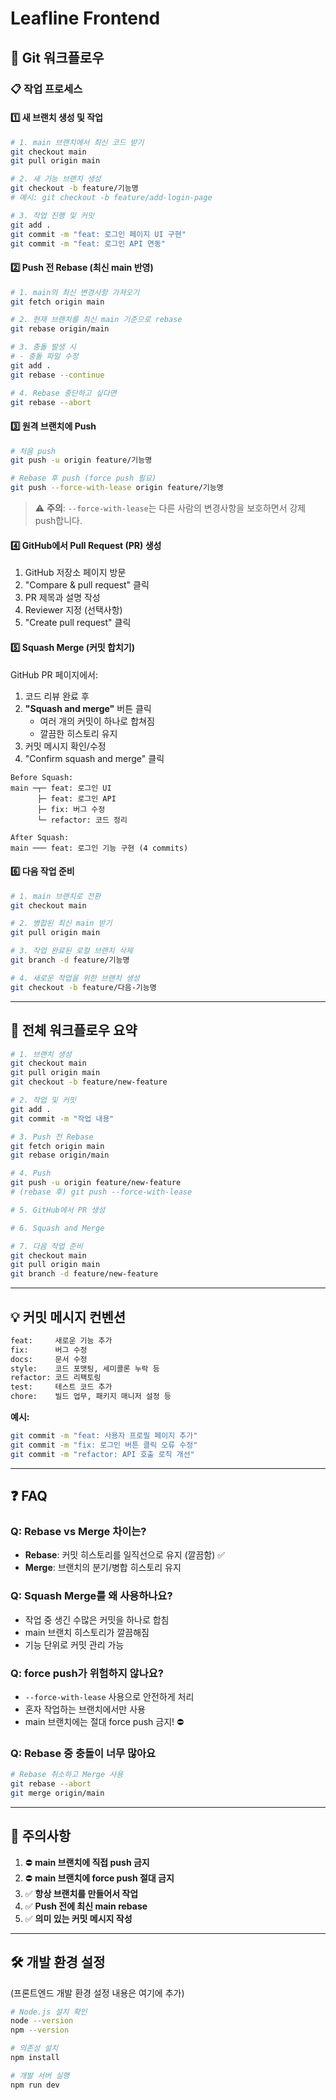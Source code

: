 # Leafline Frontend

## 🌿 Git 워크플로우

### 📋 작업 프로세스    



#### 1️⃣ 새 브랜치 생성 및 작업

```bash
# 1. main 브랜치에서 최신 코드 받기
git checkout main
git pull origin main

# 2. 새 기능 브랜치 생성
git checkout -b feature/기능명
# 예시: git checkout -b feature/add-login-page

# 3. 작업 진행 및 커밋
git add .
git commit -m "feat: 로그인 페이지 UI 구현"
git commit -m "feat: 로그인 API 연동"
```

#### 2️⃣ Push 전 Rebase (최신 main 반영)

```bash
# 1. main의 최신 변경사항 가져오기
git fetch origin main

# 2. 현재 브랜치를 최신 main 기준으로 rebase
git rebase origin/main

# 3. 충돌 발생 시
# - 충돌 파일 수정
git add .
git rebase --continue

# 4. Rebase 중단하고 싶다면
git rebase --abort
```

#### 3️⃣ 원격 브랜치에 Push

```bash
# 처음 push
git push -u origin feature/기능명

# Rebase 후 push (force push 필요)
git push --force-with-lease origin feature/기능명
```

> ⚠️ **주의**: `--force-with-lease`는 다른 사람의 변경사항을 보호하면서 강제 push합니다.

#### 4️⃣ GitHub에서 Pull Request (PR) 생성

1. GitHub 저장소 페이지 방문
2. "Compare & pull request" 클릭
3. PR 제목과 설명 작성
4. Reviewer 지정 (선택사항)
5. "Create pull request" 클릭

#### 5️⃣ Squash Merge (커밋 합치기)

GitHub PR 페이지에서:

1. 코드 리뷰 완료 후
2. **"Squash and merge"** 버튼 클릭
   - 여러 개의 커밋이 하나로 합쳐짐
   - 깔끔한 히스토리 유지
3. 커밋 메시지 확인/수정
4. "Confirm squash and merge" 클릭

```
Before Squash:
main ─┬─ feat: 로그인 UI
      ├─ feat: 로그인 API
      ├─ fix: 버그 수정
      └─ refactor: 코드 정리

After Squash:
main ─── feat: 로그인 기능 구현 (4 commits)
```

#### 6️⃣ 다음 작업 준비

```bash
# 1. main 브랜치로 전환
git checkout main

# 2. 병합된 최신 main 받기
git pull origin main

# 3. 작업 완료된 로컬 브랜치 삭제
git branch -d feature/기능명

# 4. 새로운 작업을 위한 브랜치 생성
git checkout -b feature/다음-기능명
```

---

## 🔄 전체 워크플로우 요약

```bash
# 1. 브랜치 생성
git checkout main
git pull origin main
git checkout -b feature/new-feature

# 2. 작업 및 커밋
git add .
git commit -m "작업 내용"

# 3. Push 전 Rebase
git fetch origin main
git rebase origin/main

# 4. Push
git push -u origin feature/new-feature
# (rebase 후) git push --force-with-lease

# 5. GitHub에서 PR 생성

# 6. Squash and Merge

# 7. 다음 작업 준비
git checkout main
git pull origin main
git branch -d feature/new-feature
```

---

## 💡 커밋 메시지 컨벤션

```bash
feat:     새로운 기능 추가
fix:      버그 수정
docs:     문서 수정
style:    코드 포맷팅, 세미콜론 누락 등
refactor: 코드 리팩토링
test:     테스트 코드 추가
chore:    빌드 업무, 패키지 매니저 설정 등
```

**예시:**
```bash
git commit -m "feat: 사용자 프로필 페이지 추가"
git commit -m "fix: 로그인 버튼 클릭 오류 수정"
git commit -m "refactor: API 호출 로직 개선"
```

---

## ❓ FAQ

### Q: Rebase vs Merge 차이는?
- **Rebase**: 커밋 히스토리를 일직선으로 유지 (깔끔함) ✅
- **Merge**: 브랜치의 분기/병합 히스토리 유지

### Q: Squash Merge를 왜 사용하나요?
- 작업 중 생긴 수많은 커밋을 하나로 합침
- main 브랜치 히스토리가 깔끔해짐
- 기능 단위로 커밋 관리 가능

### Q: force push가 위험하지 않나요?
- `--force-with-lease` 사용으로 안전하게 처리
- 혼자 작업하는 브랜치에서만 사용
- main 브랜치에는 절대 force push 금지! ⛔

### Q: Rebase 중 충돌이 너무 많아요
```bash
# Rebase 취소하고 Merge 사용
git rebase --abort
git merge origin/main
```

---

## 🚨 주의사항

1. ⛔ **main 브랜치에 직접 push 금지**
2. ⛔ **main 브랜치에 force push 절대 금지**
3. ✅ **항상 브랜치를 만들어서 작업**
4. ✅ **Push 전에 최신 main rebase**
5. ✅ **의미 있는 커밋 메시지 작성**

---

## 🛠️ 개발 환경 설정

(프론트엔드 개발 환경 설정 내용은 여기에 추가)

```bash
# Node.js 설치 확인
node --version
npm --version

# 의존성 설치
npm install

# 개발 서버 실행
npm run dev
```

